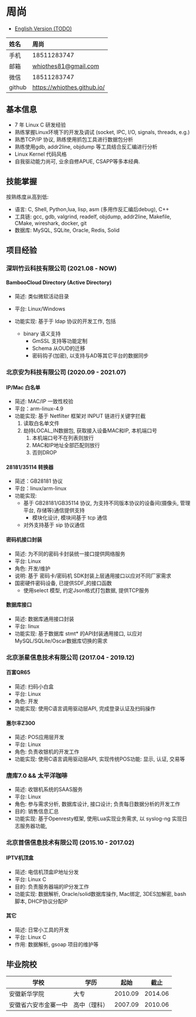 # 周尚 
- [English Version (TODO)](/CV_EN)

| 姓名   | 周尚                        |
|:-------|:----------------------------|
| ⼿机   | 18511283747                 |
| 邮箱   | whiothes81@gmail.com        |
| 微信   | 18511283747                 |
| github | https://whiothes.github.io/ |

## 基本信息

* 7 年 Linux C 研发经验
* 熟练掌握Linux环境下的开发及调试 (socket, IPC, I/O, signals, threads, e.g.)
* 熟悉TCP/IP 协议, 熟练使用抓包工具进行数据包分析
* 熟练使用gdb, addr2line, objdump 等工具结合反汇编进行分析
* Linux Kernel 代码风格
* 自我驱动能力尚可, 业余自修APUE, CSAPP等多本经典.

## 技能掌握

按熟练度从高到低: 

* 语言: C, Shell, Python,lua, lisp, asm (多用作反汇编后debug),  C++
* 工具链: gcc, gdb, valgrind, readelf, objdump, addr2line, Makefile, CMake, wireshark, docker, git 
* 数据库: MySQL, SQLite, Oracle, Redis, Solid

## 项目经验

### 深圳竹云科技有限公司 (2021.08 - NOW)

#### BambooCloud Directory (Active Directory)

- 简述: 类似微软活动目录

- 平台: Linux/Windows

- 功能实现: 基于于 ldap 协议的开发工作, 包括
  - binary 语义支持
    -  GmSSL 支持等功能定制
    - Schema 从OUD的迁移
    - 密码钩子(加密), 以支持与AD等其它平台的数据同步


### 北京安为科技有限公司 (2020.09 - 2021.07)

#### IP/Mac 白名单
  * 简述: MAC/IP 一致性校验
  * 平台：arm-linux-4.9
  * 功能实现: 基于 Netfilter 框架对 INPUT 链进行关键字拦截
    1. 读取白名单文件
    2. 劫持LOCAL_IN数据包, 获取接入设备MAC和IP, 本机端口号
       1. 本机端口号不在列表则放行
       2. MAC和IP地址全部匹配则放行
       3. 否则DROP

#### 28181/35114 转换器
  * 简述：GB28181 协议
  * 平台：linux/arm-linux
  * 功能实现:
    * 基于 GB28181/GB35114 协议, 为支持不同版本协议的设备间(摄像头, 管理平台, 存储等)通信提供支持
      * 模块化设计, 模块间基于 tcp 通信
    * 对外支持基于 sip 协议通信

#### 密码机接口封装
  * 简述: 为不同的密码卡封装统一接口提供网络服务
  * 平台: Linux
  * 角色: 开发/维护
  * 说明:
    基于 密码卡/密码机 SDK封装上层通用接口以应对不同厂家需求
  * 国密硬件密码设备, 已提供SDF_的接口函数
      * 使用select 模型, 约定Json格式打包数据, 提供TCP服务

#### 数据库接口

  * 简述: 数据库通用接口封装
  * 平台: linux
  * 功能实现: 基于数据库 stmt* 的API封装通用接口, 以应对 MySQL/SQLite/Oscar数据库切换的需求

### 北京浙星信息技术有限公司 (2017.04 - 2019.12)

#### 百富QR65
  * 简述: 扫码小白盒
  * 平台: Linux
  * 角色: 开发
  * 功能实现: 使用C语言调用驱动层API, 完成登录认证及扫码操作

#### 惠尔丰Z300
  * 简述: POS应用层开发
  * 平台: Linux
  * 角色: 负责收银机的开发工作
  * 功能实现: 使用C语言调用驱动层API, 实现传统POS功能: 显示, 认证, 交易等

### 唐库7.0 && 太平洋咖啡

- 简述: 收银机系统的SAAS服务 
- 平台: Linux 
- ⻆⾊: 参与需求分析, 数据库设计, 接⼝设计; 负责每⽇数据分析的开发⼯作 
- ⽬的: 销售信息汇总 
- 功能实现: 基于Openresty框架, 使用Lua实现业务需求, 以 syslog-ng 实现日志服务器功能, 

### 北京首信信息技术有限公司 (2015.10 - 2017.02)

#### IPTV机顶盒
  * 简述: 电信机顶盒IP地址分发
  * 平台: Linux C
  * 目的: 负责服务器端的IP分发工作
  * 功能实现: 数据解析, Oracle/solid数据库操作, Mac绑定, 3DES加解密, bash脚本, DHCP协议分配IP

#### 其它
  * 简述: 日常小工具的开发
  * 平台: Linux C
  * 作用: 数据解析, gsoap 项目的维护等

## 毕业院校

| 学校                 | 学历         | 起始    | 截⽌    |
| -------------------- | ------------ | ------- | ------- |
| 安徽新华学院         | ⼤专         | 2010.09 | 2014.06 |
| 安徽省六安市⾦寨⼀中 | ⾼中（理科） | 2007.09 | 2010.06 |
